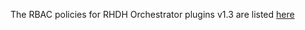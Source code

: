 The RBAC policies for RHDH Orchestrator plugins v1.3 are listed [here](https://github.com/redhat-developer/rhdh-plugins/blob/orchestrator-1.4/workspaces/orchestrator/docs/Permissions.md)
